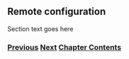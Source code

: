 ## Remote configuration

Section text goes here

<!-- Link lines generated automatically; do not delete -->
### [<ins>Previous</ins>](Address%20planning%20and%20management.md) [<ins>Next</ins>](Benchmarking%20and%20monitoring.md) [<ins>Chapter Contents</ins>](6.%20Management%20and%20Operations.md)